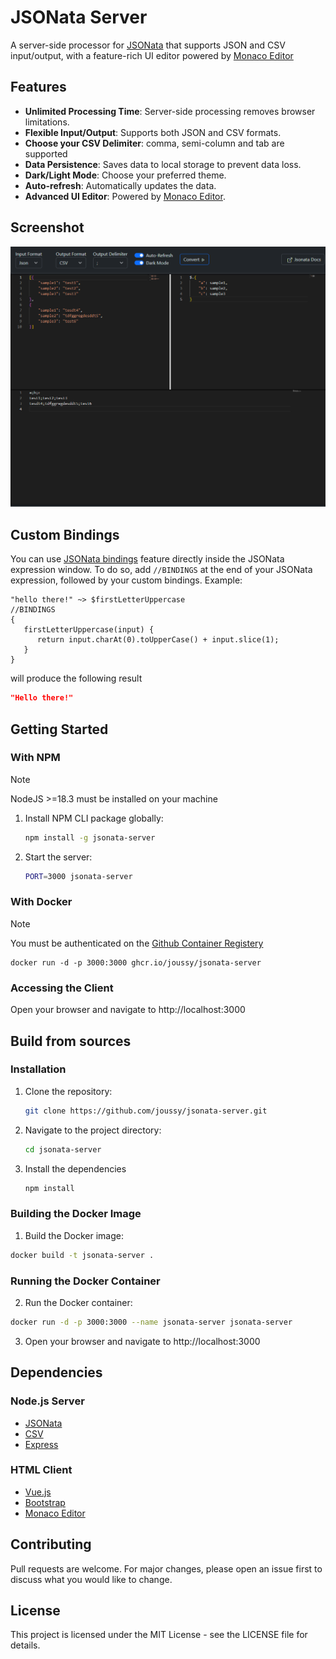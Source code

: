 # JSONata Server
A server-side processor for [JSONata](https://github.com/jsonata-js/jsonata) that supports JSON and CSV input/output, with a feature-rich UI editor powered by [Monaco Editor](https://github.com/microsoft/monaco-editor)

## Features
- **Unlimited Processing Time**: Server-side processing removes browser limitations.
- **Flexible Input/Output**: Supports both JSON and CSV formats.
- **Choose your CSV Delimiter**: comma, semi-column and tab are supported
- **Data Persistence**: Saves data to local storage to prevent data loss.
- **Dark/Light Mode**: Choose your preferred theme.
- **Auto-refresh**: Automatically updates the data.
- **Advanced UI Editor**: Powered by [Monaco Editor](https://github.com/microsoft/monaco-editor).

## Screenshot
![Preview](assets/screenshot.png)

## Custom Bindings
You can use [JSONata bindings](https://docs.jsonata.org/embedding-extending#expressionevaluateinput-bindings-callback) feature directly inside the JSONata expression window.
To do so, add `//BINDINGS` at the end of your JSONata expression, followed by your custom bindings.
Example:
```
"hello there!" ~> $firstLetterUppercase
//BINDINGS
{
   firstLetterUppercase(input) {
      return input.charAt(0).toUpperCase() + input.slice(1);
   }
}
```
will produce the following result
```json
"Hello there!"
```

## Getting Started
### With NPM
> [!NOTE]
> NodeJS >=18.3 must be installed on your machine
1. Install NPM CLI package globally:
   ```sh
   npm install -g jsonata-server
   ```
2. Start the server:
   ```sh
   PORT=3000 jsonata-server
   ```
### With Docker
> [!NOTE]
> You must be authenticated on the [Github Container Registery](https://docs.github.com/en/packages/working-with-a-github-packages-registry/working-with-the-container-registry#authenticating-with-a-personal-access-token-classic)
   ```
docker run -d -p 3000:3000 ghcr.io/joussy/jsonata-server
   ```

### Accessing the Client
Open your browser and navigate to http://localhost:3000


## Build from sources
### Installation
1. Clone the repository:
   ```sh
   git clone https://github.com/joussy/jsonata-server.git
   ```
2. Navigate to the project directory:
   ```sh
   cd jsonata-server
   ```
3. Install the dependencies
   ```sh
   npm install
   ```
### Building the Docker Image
1. Build the Docker image:
```sh
docker build -t jsonata-server .
```
### Running the Docker Container
2. Run the Docker container:
```sh
docker run -d -p 3000:3000 --name jsonata-server jsonata-server
```
3. Open your browser and navigate to http://localhost:3000

## Dependencies

### Node.js Server
- [JSONata](https://github.com/jsonata-js/jsonata)
- [CSV](https://github.com/adaltas/node-csv/)
- [Express](https://github.com/expressjs/express)

### HTML Client
- [Vue.js](https://vuejs.org/)
- [Bootstrap](https://getbootstrap.com/)
- [Monaco Editor](https://github.com/microsoft/monaco-editor)

## Contributing
Pull requests are welcome. For major changes, please open an issue first to discuss what you would like to change.

## License
This project is licensed under the MIT License - see the LICENSE file for details.
